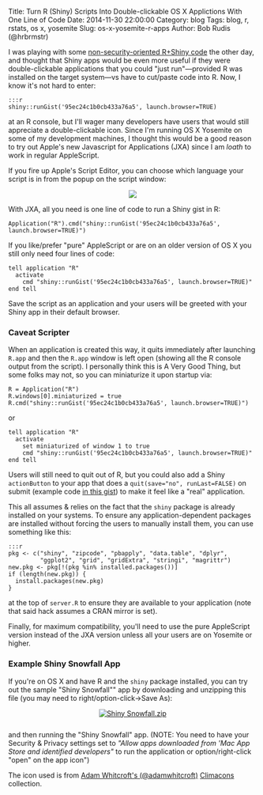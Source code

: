 Title: Turn R (Shiny) Scripts Into Double-clickable OS X Applictions With One Line of Code
Date: 2014-11-30 22:00:00
Category: blog
Tags: blog, r, rstats, os x, yosemite
Slug: os-x-yosemite-r-apps
Author: Bob Rudis (@hrbrmstr)

I was playing with some [non-security-oriented R+Shiny code](http://rud.is/b/2014/11/26/visualizing-historical-most-likely-first-snowfall-dates-for-u-s-regions/) the other day, and thought that Shiny apps would be even more useful if they were double-clickable applications that you could "just run"&mdash;provided R was installed on the target system&mdash;vs have to cut/paste code into R. Now, I know it's not hard to enter:

    :::r
    shiny::runGist('95ec24c1b0cb433a76a5', launch.browser=TRUE)
    
at an R console, but I'll wager many developers have users that would still appreciate a double-clickable icon. Since I'm running OS X Yosemite on some of my development machines, I thought this would be a good reason to try out Apple's new Javascript for Applications (JXA) since I am _loath_ to work in regular AppleScript.

If you fire up Apple's Script Editor, you can choose which language your script is in from the popup on the script window:

<center><img src="http://dds.ec/blog/images/2014/11/scripteditor.png"/></center>

With JXA, all you need is one line of code to run a Shiny gist in R:

    Application("R").cmd("shiny::runGist('95ec24c1b0cb433a76a5', launch.browser=TRUE)")
    
If you like/prefer "pure" AppleScript or are on an older version of OS X you still only need four lines of code:

    tell application "R"
      activate
    	cmd "shiny::runGist('95ec24c1b0cb433a76a5', launch.browser=TRUE)"
    end tell

Save the script as an application and your users will be greeted with your Shiny app in their default browser. 

### Caveat Scripter

When an application is created this way, it quits immediately after launching `R.app` and then the `R.app` window is left open (showing all the R console output from the script). I personally think this is A Very Good Thing, but some folks may not, so you can miniaturize it upon startup via:

    R = Application("R")
    R.windows[0].miniaturized = true
    R.cmd("shiny::runGist('95ec24c1b0cb433a76a5', launch.browser=TRUE)")

or

    tell application "R"
      activate
    	set miniaturized of window 1 to true
    	cmd "shiny::runGist('95ec24c1b0cb433a76a5', launch.browser=TRUE)"
    end tell

Users will still need to quit out of R, but you could also add a Shiny `actionButton` to your app that does a `quit(save="no", runLast=FALSE)` on submit (example code [in this gist](https://gist.github.com/hrbrmstr/95ec24c1b0cb433a76a5)) to make it feel like a "real" application.

This all assumes & relies on the fact that the `shiny` package is already installed on your systems. To ensure any application-dependent packages are installed without forcing the users to manually install them, you can use something like this:

    :::r
    pkg <- c("shiny", "zipcode", "pbapply", "data.table", "dplyr", 
             "ggplot2", "grid", "gridExtra", "stringi", "magrittr")
    new.pkg <- pkg[!(pkg %in% installed.packages())]
    if (length(new.pkg)) {
      install.packages(new.pkg)
    }

at the top of `server.R` to ensure they are available to your application (note that said hack assumes a CRAN mirror is set).

Finally, for maximum compatibility, you'll need to use the pure AppleScript version instead of the JXA version unless all your users are on Yosemite or higher.

### Example Shiny Snowfall App

If you're on OS X and have R and the `shiny` package installed, you can try out the sample "Shiny Snowfall"" app by downloading and unzipping this file (you may need to right/option-click->Save As):

<center><a href="http://dds.ec/blog/extra/Shiny Snowfall.zip"><img style="padding-bottom:12px" src="http://dds.ec/blog/images/2014/11/snowicon.png" alt="Shiny Snowfall.zip"/></a></center>

and then running the "Shiny Snowfall" app. (NOTE: You need to have your Security & Privacy settings set to _"Allow apps downloaded from 'Mac App Store and identified developers"_ to run the application or option/right-click "open" on the app icon")

The icon used is from <a href="http://twitter.com/adamwhitcroft">Adam Whitcroft's (@adamwhitcroft)</a> [Climacons](http://adamwhitcroft.com/climacons/) collection.



